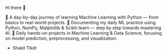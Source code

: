 Hi there 👋 

📘 A day-by-day journey of learning Machine Learning with Python — from basics to real-world projects.
🚀 Documenting my daily ML practice using Python, NumPy, Matplotlib & Scikit-learn — step by step towards mastering AI.
🧠 Daily hands-on projects in Machine Learning & Data Science, focusing on model prediction, preprocessing, and visualization.


- Shakil Tlkdr
